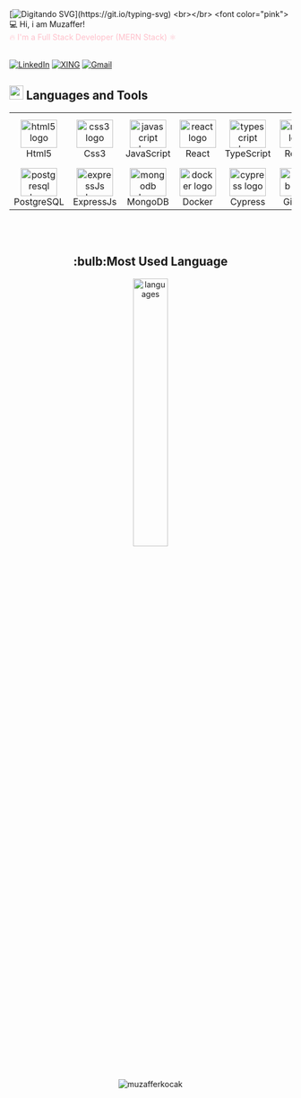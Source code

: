 

<br></br>
[![ Digitando SVG ](https://readme-typing-svg.herokuapp.com/?color=c94c4c&size=30¢er=true&vCenter=true&width=1000&lines=Hi,+my+name+is+Muzaffer...+🙋‍♂️;******+I'm+a+Web-Developer!+🖥️+******;I+love+Frontend+Development+and+Backend+Development;If+you+haven't+reviewed+my+projects+yet..⏲️;..+✅+you+can+take+a+look+at+the+sample+projects+below...;For+any+questions+or+suggestions+❓+............................;....+📫+please+contact+me!+;)](https://git.io/typing-svg)
<br></br>
<font color="pink"> 💻 Hi, i am Muzaffer!	 </font> 
</br>
<font color="pink"> :fire: I'm a Full Stack Developer (MERN Stack) ⚛️</font>
<br></br>



[![LinkedIn](https://img.shields.io/badge/linkedin-%230077B5.svg?logo=linkedin&logoColor=white)](https://www.linkedin.com/in/muzaffer-kocak/) 
[![XING](https://img.shields.io/badge/xing-%23006567.svg?logo=xing&logoColor=white)](https://www.xing.com/profile/Muzaffer_Kocak049524)
[![Gmail](https://img.shields.io/badge/Gmail-D14836?logo=gmail&logoColor=white)](mailto:mkojak75@gmail.com)
<!--[![Upwork](https://img.shields.io/badge/UpWork-6FDA44?logo=Upwork&logoColor=white)](https://www.upwork.com/freelancers/~0133396ba4c5ed6c7a)-->




## <img src="https://media2.giphy.com/media/QssGEmpkyEOhBCb7e1/giphy.gif?cid=ecf05e47a0n3gi1bfqntqmob8g9aid1oyj2wr3ds3mg700bl&rid=giphy.gif" width ="25"><b> Languages and Tools</b>
<table align="center">
<div align="left" >
 <tr>
    <td align="center" width="86">
    <img src="https://skillicons.dev/icons?i=html" width="65" height="50" alt="html5 logo"  />
    <br> Html5
    </td>
    <td align="center" width="86">
    <img src="https://skillicons.dev/icons?i=css"width="65" height="50" alt="css3 logo"  />
    <br> Css3
    </td>
    <td align="center" width="86">
    <img src="https://skillicons.dev/icons?i=js" width="65" height="50" alt="javascript logo"  />
    <br> JavaScript
    </td>
   <td align="center" width="86">
    <img src="https://skillicons.dev/icons?i=react" width="65" height="50" alt="react logo"  />
    <br> React
    </td>
    <td align="center" width="86">
    <img src="https://skillicons.dev/icons?i=ts" width="65" height="50" alt="typescript logo"  />
    <br> TypeScript
    </td>
   <td align="center" width="86">
    <img src="https://skillicons.dev/icons?i=redux" width="65" height="50" alt="redux logo"  />
    <br> Redux
    </td>
    <td align="center" width="86">
    <img src="https://skillicons.dev/icons?i=nextjs"width="65" height="50" alt="nextjs logo"  />
    <br> NextJs
    </td>
    </td>
    <td align="center" width="86">
    <img src="https://skillicons.dev/icons?i=tailwind" width="65" height="50" alt="tailwind logo"  />
    <br> Tailwind
    </td>
    <td align="center" width="86">
    <img src="https://skillicons.dev/icons?i=mui" width="65" height="50" alt="mui logo"  />
    <br> MUi
    </td>
    <td align="center" width="86">
    <img src="https://skillicons.dev/icons?i=sass" width="65" height="50" alt="sass logo"  />
    <br> SASS
    </td>
  <td align="center" width="86">
    <img src="https://skillicons.dev/icons?i=styledcomponents" width="65" height="50" alt="vite logo"  />
    <br> Styled Components
    </td>
    <td align="center" width="86">
    <img src="https://skillicons.dev/icons?i=bootstrap" width="65" height="50" alt="bootstrap logo"  />
    <br> Bootstrap
    </td>
 </tr>
  
 <tr>

 
    
   <td align="center" width="86">
    <img src="https://skillicons.dev/icons?i=postgres"  width="65" height="50" alt="postgresql logo"  />
    <br> PostgreSQL
    </td>
    <td align="center" width="86">
    <img src="https://skillicons.dev/icons?i=express"  width="65" height="50" alt="expressJs logo"  />
    <br> ExpressJs
    </td>
    <td align="center" width="86">
    <img src="https://skillicons.dev/icons?i=mongodb"  width="65" height="50" alt="mongodb logo"  />
    <br> MongoDB
    </td>
    <td align="center" width="86">
    <img src="https://skillicons.dev/icons?i=docker"  width="65" height="50" alt="docker logo"  />
    <br> Docker
    </td>
    <td align="center" width="86">
    <img src="https://skillicons.dev/icons?i=cypress"  width="65" height="50" alt="cypress logo"  />
    <br> Cypress
    </td>
    <td align="center" width="86">
    <img src="https://skillicons.dev/icons?i=github" width="65" height="50" alt="github logo"  />
    <br> GitHub
    </td>
    <td align="center" width="86">
    <img src="https://skillicons.dev/icons?i=git" width="65" height="50" alt="git logo"  />
    <br> Git
    </td>
    <td align="center" width="86">
    <img src="https://skillicons.dev/icons?i=firebase"  width="65" height="50" alt="firebase logo"  />
    <br> FireBase
    </td>  
    <td align="center" width="86">
    <img src="https://skillicons.dev/icons?i=py"  width="65" height="50" alt="python logo"  />
    <br> Python
    </td>
    <td align="center" width="86">
    <img src="https://skillicons.dev/icons?i=postman"  width="65" height="50" alt="postman logo"  />
    <br> PostMan
    </td>
    <td align="center" width="86">
    <img src="https://skillicons.dev/icons?i=vite"  width="65" height="50" alt="vite logo"  />
    <br> Vite
    <td align="center" width="86"> 
    <img src="https://skillicons.dev/icons?i=nodejs"  width="65" height="50" alt="nodejs logo"  />
    <br> NodeJs
    </td>
 </tr>
</div>
</table>
<br></br>


<h2 align="center">:bulb:Most Used Language</h2>
<div  align="center">

<img src="https://github-readme-stats.vercel.app/api/top-langs/?username=MuzafferKocak&theme=chartreuse-dark&layout=compact" alt="languages" width="35%">
</div>

<br></br>
<p align="center"> <img src="https://komarev.com/ghpvc/?username=muzafferkocak&label=Profile%20views&color=0e75b6&style=flat" alt="muzafferkocak" /> </p>



<!--
**MuzafferKocak/MuzafferKocak** is a ✨ _special_ ✨ repository because its `README.md` (this file) appears on your GitHub profile.

Here are some ideas to get you started:

- 🔭 I’m currently working on ...
- 🌱 I’m currently learning ...
- 👯 I’m looking to collaborate on ...
- 🤔 I’m looking for help with ...
- 💬 Ask me about ...
- 📫 How to reach me: ...
- 😄 Pronouns: ...
- ⚡ Fun fact: ...
-->
